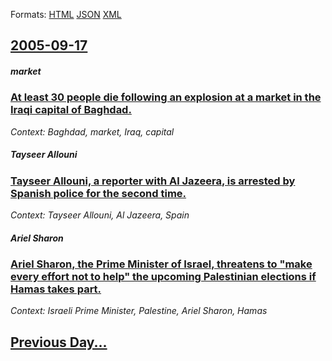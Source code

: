 
Formats: [HTML](2005/09/17/index.html)  [JSON](2005/09/17/index.json)  [XML](2005/09/17/index.xml)  

## [2005-09-17](/news/2005/09/17/index.md)

##### market
### [ At least 30 people die following an explosion at a market in the Iraqi capital of Baghdad. ](/news/2005/09/17/at-least-30-people-die-following-an-explosion-at-a-market-in-the-iraqi-capital-of-baghdad.md)
_Context: Baghdad, market, Iraq, capital_

##### Tayseer Allouni
### [ Tayseer Allouni, a reporter with Al Jazeera, is arrested by Spanish police for the second time. ](/news/2005/09/17/tayseer-allouni-a-reporter-with-al-jazeera-is-arrested-by-spanish-police-for-the-second-time.md)
_Context: Tayseer Allouni, Al Jazeera, Spain_

##### Ariel Sharon
### [ Ariel Sharon, the Prime Minister of Israel, threatens to "make every effort not to help" the upcoming Palestinian elections if Hamas takes part. ](/news/2005/09/17/ariel-sharon-the-prime-minister-of-israel-threatens-to-make-every-effort-not-to-help-the-upcoming-palestinian-elections-if-hamas-takes.md)
_Context: Israeli Prime Minister, Palestine, Ariel Sharon, Hamas_

## [Previous Day...](/news/2005/09/16/index.md)

